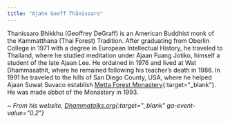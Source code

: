 ```yaml
---
title: "Ajahn Geoff Ṭhānissaro"
---
```


Thanissaro Bhikkhu (Geoffrey DeGraff) is an American Buddhist monk of the Kammatthana (Thai Forest) Tradition. After graduating from Oberlin College in 1971 with a degree in European Intellectual History, he traveled to Thailand, where he studied meditation under Ajaan Fuang Jotiko, himself a student of the late Ajaan Lee. He ordained in 1976 and lived at Wat Dhammasathit, where he remained following his teacher’s death in 1986. In 1991 he traveled to the hills of San Diego County, USA, where he helped Ajaan Suwat Suvaco establish [Metta Forest Monastery](https://www.watmetta.org){:target="_blank"}. He was made abbot of the Monastery in 1993.

*~ From his website, [Dhammatalks.org](https://www.dhammatalks.org){:target="_blank" ga-event-value="0.2"}*

